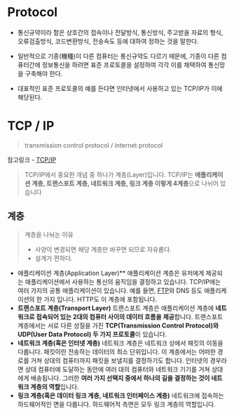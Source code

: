 # Protocol

* 통신규약이라 함은 상호간의 접속이나 전달방식, 통신방식, 주고받을 자료의 형식, 오류검출방식, 코드변환방식, 전송속도 등에 대하여 정하는 것을 말한다.

* 일반적으로 기종(機種)이 다른 컴퓨터는 통신규약도 다르기 때문에, 기종이 다른 컴퓨터간에 정보통신을 하려면 표준 프로토콜을 설정하여 각각 이를 채택하여 통신망을 구축해야 한다. 

* 대표적인 표준 프로토콜의 예를 든다면 인터넷에서 사용하고 있는 TCP/IP가 이에 해당된다.



# TCP / IP

> transmission control protocol / internet protocol

참고링크 - [TCP/IP](https://velog.io/@conatuseus/2019-09-10-2009-작성됨-xsk0ds2eqf)

> TCP/IP에서 중요한 개념 중 하나가 계층(Layer)입니다. TCP/IP는 **애플리케이션 계층, 트랜스포트 계층, 네트워크 계층, 링크 계층 이렇게 4계층**으로 나뉘어 있습니다

## 계층

> 계층을 나눠눈 이유
>
> * 사양이 변경되면 해당 계층만 바꾸면 되므로 자유롭다.
> * 설계가 편하다.

- 애플리케이션 계층(Application Layer)**
  애플리케이션 계층은 유저에게 제공되는 애플리케이션에서 사용하는 통신의 움직임을 결정하고 있습니다.
  TCP/IP에는 여러 가지의 공통 애플리케이션이 있습니다. 예를 들면, [FTP](https://ko.wikipedia.org/wiki/파일_전송_프로토콜)와 DNS 등도 애플리케이션의 한 가지 입니다. HTTP도 이 계층에 포함됩니다.
- **트랜스포트 계층(Transport Layer)**
  트랜스포트 계층은 애플리케이션 계층에 **네트워크로 접속되어 있는 2대의 컴퓨터 사이의 데이터 흐름을 제공**합니다. 트랜스포트 계층에서는 서로 다른 성질을 가진 **TCP(Transmission Control Protocol)와 UDP(User Data Protocol) 두 가지 프로토콜**이 있습니다.
- **네트워크 계층(혹은 인터넷 계층)**
  네트워크 계층은 네트워크 상에서 패킷의 이동을 다룹니다. 패킷이란 전송하는 데이터의 최소 단위입니다. 이 계층에서는 어떠한 경로를 거쳐 상대의 컴퓨터까지 패킷을 보낼지를 결정하기도 합니다.
  인터넷의 경우라면 상대 컴퓨터에 도달하는 동안에 여러 대의 컴퓨터와 네트워크 기기를 거쳐 상대에게 배송됩니다. 그러한 **여러 가지 선택지 중에서 하나의 길을 결정하는 것이 네트워크 계층의 역할**입니다.
- **링크 계층(혹은 데이터 링크 계층, 네트워크 인터페이스 계층)**
  네트워크에 접속하는 하드웨어적인 면을 다룹니다. 하드웨어적 측면은 모두 링크 계층의 역할입니다.